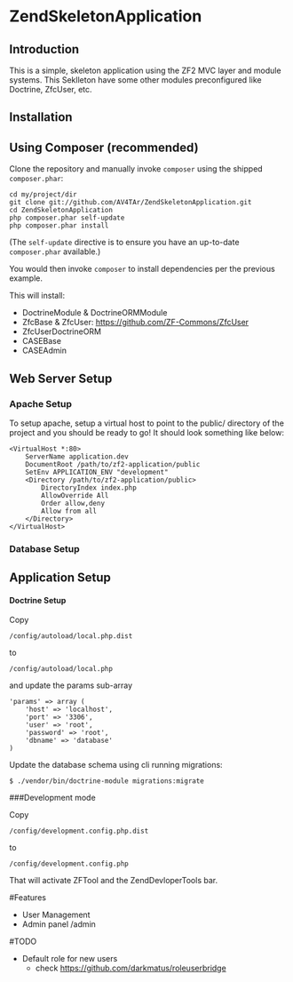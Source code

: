 ZendSkeletonApplication
=======================

Introduction
------------
This is a simple, skeleton application using the ZF2 MVC layer and module
systems. 
This Seklleton have some other modules preconfigured like Doctrine, ZfcUser, etc.


Installation
------------

Using Composer (recommended)
----------------------------
Clone the repository and manually invoke `composer` using the shipped
`composer.phar`:

    cd my/project/dir
    git clone git://github.com/AV4TAr/ZendSkeletonApplication.git
    cd ZendSkeletonApplication
    php composer.phar self-update
    php composer.phar install

(The `self-update` directive is to ensure you have an up-to-date `composer.phar`
available.)

You would then invoke `composer` to install dependencies per the previous example.

This will install:

 - DoctrineModule & DoctrineORMModule
 - ZfcBase & ZfcUser: https://github.com/ZF-Commons/ZfcUser 
 - ZfcUserDoctrineORM
 - CASEBase
 - CASEAdmin


Web Server Setup
----------------


### Apache Setup

To setup apache, setup a virtual host to point to the public/ directory of the
project and you should be ready to go! It should look something like below:

    <VirtualHost *:80>
        ServerName application.dev
        DocumentRoot /path/to/zf2-application/public
        SetEnv APPLICATION_ENV "development"
        <Directory /path/to/zf2-application/public>
            DirectoryIndex index.php
            AllowOverride All
            Order allow,deny
            Allow from all
        </Directory>
    </VirtualHost>

### Database Setup


Application Setup
-----------------

#### Doctrine Setup

Copy 

	/config/autoload/local.php.dist 
to 

	/config/autoload/local.php 
and update the params sub-array

	'params' => array (
		'host' => 'localhost',
		'port' => '3306',
		'user' => 'root',
		'password' => 'root',
		'dbname' => 'database' 
	) 

Update the database schema using cli running migrations:

	$ ./vendor/bin/doctrine-module migrations:migrate
###Development mode

Copy 

	/config/development.config.php.dist 
to 

	/config/development.config.php
That will activate ZFTool and the ZendDevloperTools bar.

#Features
 - User Management
 - Admin panel /admin
 
 #TODO
  - Default role for new users
    - check https://github.com/darkmatus/roleuserbridge
